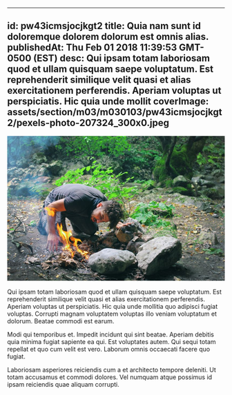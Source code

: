 
---
id: pw43icmsjocjkgt2
title: Quia nam sunt id doloremque dolorem dolorum est omnis alias.
publishedAt: Thu Feb 01 2018 11:39:53 GMT-0500 (EST)
desc: Qui ipsam totam laboriosam quod et ullam quisquam saepe voluptatum. Est reprehenderit similique velit quasi et alias exercitationem perferendis. Aperiam voluptas ut perspiciatis. Hic quia unde mollit
coverImage: assets/section/m03/m030103/pw43icmsjocjkgt2/pexels-photo-207324_300x0.jpeg
---

![image from pexels.com](assets/section/m03/m030103/pw43icmsjocjkgt2/pexels-photo-207324.jpeg)

Qui ipsam totam laboriosam quod et ullam quisquam saepe voluptatum. Est reprehenderit similique velit quasi et alias exercitationem perferendis. Aperiam voluptas ut perspiciatis. Hic quia unde mollitia quo adipisci fugiat voluptas. Corrupti magnam voluptatem voluptas illo veniam voluptatum et dolorum. Beatae commodi est earum.
 
Modi qui temporibus et. Impedit incidunt qui sint beatae. Aperiam debitis quia minima fugiat sapiente ea qui. Est voluptates autem. Qui sequi totam repellat et quo cum velit est vero. Laborum omnis occaecati facere quo fugiat.
 
Laboriosam asperiores reiciendis cum a et architecto tempore deleniti. Ut totam accusamus et commodi dolores. Vel numquam atque possimus id ipsam reiciendis quae aliquam corrupti.

